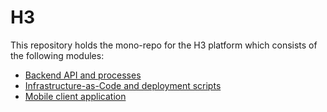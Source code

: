 # H3

This repository holds the mono-repo for the H3 platform which consists of the following modules:

- [Backend API and processes](./backend/README.md)
- [Infrastructure-as-Code and deployment scripts](./deployment/README.md)
- [Mobile client application](./mobile/README.md)
